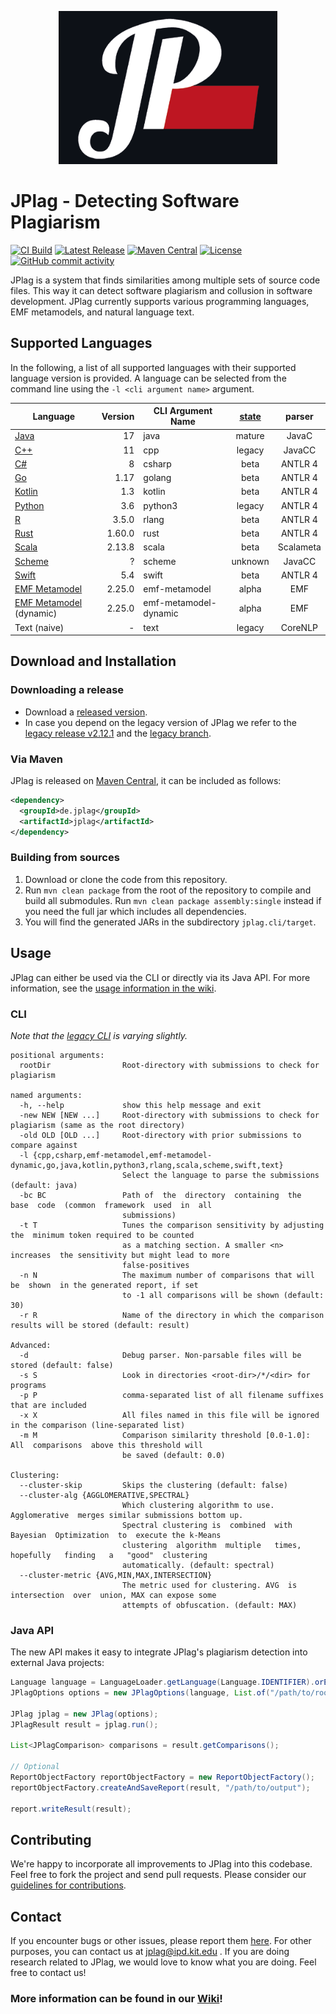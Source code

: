 <p align="center"> 
	<img alt="JPlag logo" src="core/src/main/resources/de/jplag/logo-dark.png" width="350">
</p>

# JPlag - Detecting Software Plagiarism
[![CI Build](https://github.com/jplag/jplag/actions/workflows/maven.yml/badge.svg)](https://github.com/jplag/jplag/actions/workflows/maven.yml)
[![Latest Release](https://img.shields.io/github/release/jplag/jplag.svg)](https://github.com/jplag/jplag/releases/latest)
[![Maven Central](https://maven-badges.herokuapp.com/maven-central/de.jplag/jplag/badge.svg)](https://maven-badges.herokuapp.com/maven-central/de.jplag/jplag)
[![License](https://img.shields.io/github/license/jplag/jplag.svg)](https://github.com/jplag/jplag/blob/master/LICENSE)
[![GitHub commit activity](https://img.shields.io/github/commit-activity/y/jplag/JPlag)](https://github.com/jplag/JPlag/pulse)

JPlag is a system that finds similarities among multiple sets of source code files. This way it can detect software plagiarism and collusion in software development. JPlag currently supports various programming languages, EMF metamodels, and natural language text.

## Supported Languages

In the following, a list of all supported languages with their supported language version is provided. A language can be selected from the command line using the `-l <cli argument name>` argument.

| Language                                                         | Version | CLI Argument Name     | [state](https://github.com/jplag/JPlag/wiki/3.-Language-Modules) | parser |
|------------------------------------------------------------------|--------:|-----------------------| :---: | :---: |
| [Java](https://www.java.com)                                     |      17 | java                  | mature | JavaC |
| [C++](https://isocpp.org)                                        |      11 | cpp                   | legacy | JavaCC |
| [C#](https://docs.microsoft.com/en-us/dotnet/csharp/)            |       8 | csharp                | beta | ANTLR 4 |
| [Go](https://go.dev)                                             |    1.17 | golang                | beta | ANTLR 4 |
| [Kotlin](https://kotlinlang.org)                                 |     1.3 | kotlin                | beta | ANTLR 4 |
| [Python](https://www.python.org)                                 |     3.6 | python3               | legacy | ANTLR 4 |
| [R](https://www.r-project.org/)                                  |   3.5.0 | rlang                 | beta | ANTLR 4 |
| [Rust](https://www.rust-lang.org/)                               |  1.60.0 | rust                  | beta | ANTLR 4 |
| [Scala](https://www.scala-lang.org)                              |  2.13.8 | scala                 | beta | Scalameta |
| [Scheme](http://www.scheme-reports.org)                          |       ? | scheme                | unknown | JavaCC |
| [Swift](https://www.swift.org)                                   |     5.4 | swift                 | beta | ANTLR 4 |
| [EMF Metamodel](https://www.eclipse.org/modeling/emf/)           |  2.25.0 | emf-metamodel         | alpha | EMF |
| [EMF Metamodel](https://www.eclipse.org/modeling/emf/) (dynamic) |  2.25.0 | emf-metamodel-dynamic | alpha | EMF |
| Text (naive)                                                     |       - | text                  | legacy | CoreNLP |

## Download and Installation

### Downloading a release
* Download a [released version](https://github.com/jplag/jplag/releases).
* In case you depend on the legacy version of JPlag we refer to the [legacy release v2.12.1](https://github.com/jplag/jplag/releases/tag/v2.12.1-SNAPSHOT) and the [legacy branch](https://github.com/jplag/jplag/tree/legacy).

### Via Maven
JPlag is released on [Maven Central](https://search.maven.org/search?q=de.jplag), it can be included as follows:
```xml
<dependency>
  <groupId>de.jplag</groupId>
  <artifactId>jplag</artifactId>
</dependency>
```

### Building from sources 
1. Download or clone the code from this repository.
2. Run `mvn clean package` from the root of the repository to compile and build all submodules.
   Run `mvn clean package assembly:single` instead if you need the full jar which includes all dependencies.
5. You will find the generated JARs in the subdirectory `jplag.cli/target`.

## Usage
JPlag can either be used via the CLI or directly via its Java API. For more information, see the [usage information in the wiki](https://github.com/jplag/JPlag/wiki/1.-How-to-Use-JPlag).

### CLI
*Note that the [legacy CLI](https://github.com/jplag/jplag/blob/legacy/README.md) is varying slightly.*

```
positional arguments:
  rootDir                Root-directory with submissions to check for plagiarism

named arguments:
  -h, --help             show this help message and exit
  -new NEW [NEW ...]     Root-directory with submissions to check for plagiarism (same as the root directory)
  -old OLD [OLD ...]     Root-directory with prior submissions to compare against
  -l {cpp,csharp,emf-metamodel,emf-metamodel-dynamic,go,java,kotlin,python3,rlang,scala,scheme,swift,text}
                         Select the language to parse the submissions (default: java)
  -bc BC                 Path of  the  directory  containing  the  base  code  (common  framework  used  in  all
                         submissions)
  -t T                   Tunes the comparison sensitivity by adjusting the  minimum token required to be counted
                         as a matching section. A smaller <n>  increases  the sensitivity but might lead to more
                         false-positives
  -n N                   The maximum number of comparisons that will  be  shown  in the generated report, if set
                         to -1 all comparisons will be shown (default: 30)
  -r R                   Name of the directory in which the comparison results will be stored (default: result)

Advanced:
  -d                     Debug parser. Non-parsable files will be stored (default: false)
  -s S                   Look in directories <root-dir>/*/<dir> for programs
  -p P                   comma-separated list of all filename suffixes that are included
  -x X                   All files named in this file will be ignored in the comparison (line-separated list)
  -m M                   Comparison similarity threshold [0.0-1.0]:  All  comparisons  above this threshold will
                         be saved (default: 0.0)

Clustering:
  --cluster-skip         Skips the clustering (default: false)
  --cluster-alg {AGGLOMERATIVE,SPECTRAL}
                         Which clustering algorithm to use. Agglomerative  merges similar submissions bottom up.
                         Spectral clustering is  combined  with  Bayesian  Optimization  to  execute the k-Means
                         clustering  algorithm  multiple   times,   hopefully   finding   a   "good"  clustering
                         automatically. (default: spectral)
  --cluster-metric {AVG,MIN,MAX,INTERSECTION}
                         The metric used for clustering. AVG  is  intersection  over  union, MAX can expose some
                         attempts of obfuscation. (default: MAX)
```

### Java API

The new API makes it easy to integrate JPlag's plagiarism detection into external Java projects:

```java
Language language = LanguageLoader.getLanguage(Language.IDENTIFIER).orElseThrow();
JPlagOptions options = new JPlagOptions(language, List.of("/path/to/rootDir"), List.of()).withBaseCodeSubmissionPath("template");

JPlag jplag = new JPlag(options);
JPlagResult result = jplag.run();

List<JPlagComparison> comparisons = result.getComparisons();

// Optional
ReportObjectFactory reportObjectFactory = new ReportObjectFactory();
reportObjectFactory.createAndSaveReport(result, "/path/to/output");

report.writeResult(result);
```

## Contributing
We're happy to incorporate all improvements to JPlag into this codebase. Feel free to fork the project and send pull requests.
Please consider our [guidelines for contributions](https://github.com/jplag/JPlag/wiki/3.-Contributing-to-JPlag).

## Contact
If you encounter bugs or other issues, please report them [here](https://github.com/jplag/jplag/issues).
For other purposes, you can contact us at jplag@ipd.kit.edu .
If you are doing research related to JPlag, we would love to know what you are doing. Feel free to contact us!

### More information can be found in our [Wiki](https://github.com/jplag/JPlag/wiki)!
